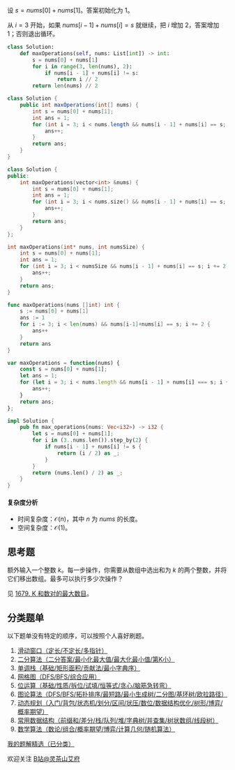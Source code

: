 设 $s = \textit{nums}[0] + \textit{nums}[1]$。答案初始化为 $1$。

从 $i=3$ 开始，如果 $\textit{nums}[i-1] + \textit{nums}[i] = s$ 就继续，把 $i$ 增加 $2$，答案增加 $1$；否则退出循环。

```py [sol-Python3]
class Solution:
    def maxOperations(self, nums: List[int]) -> int:
        s = nums[0] + nums[1]
        for i in range(3, len(nums), 2):
            if nums[i - 1] + nums[i] != s:
                return i // 2
        return len(nums) // 2
```

```java [sol-Java]
class Solution {
    public int maxOperations(int[] nums) {
        int s = nums[0] + nums[1];
        int ans = 1;
        for (int i = 3; i < nums.length && nums[i - 1] + nums[i] == s; i += 2) {
            ans++;
        }
        return ans;
    }
}
```

```cpp [sol-C++]
class Solution {
public:
    int maxOperations(vector<int> &nums) {
        int s = nums[0] + nums[1];
        int ans = 1;
        for (int i = 3; i < nums.size() && nums[i - 1] + nums[i] == s; i += 2) {
            ans++;
        }
        return ans;
    }
};
```

```c [sol-C]
int maxOperations(int* nums, int numsSize) {
    int s = nums[0] + nums[1];
    int ans = 1;
    for (int i = 3; i < numsSize && nums[i - 1] + nums[i] == s; i += 2) {
        ans++;
    }
    return ans;
}
```

```go [sol-Go]
func maxOperations(nums []int) int {
	s := nums[0] + nums[1]
	ans := 1
	for i := 3; i < len(nums) && nums[i-1]+nums[i] == s; i += 2 {
		ans++
	}
	return ans
}
```

```js [sol-JavaScript]
var maxOperations = function(nums) {
    const s = nums[0] + nums[1];
    let ans = 1;
    for (let i = 3; i < nums.length && nums[i - 1] + nums[i] === s; i += 2) {
        ans++;
    }
    return ans;
};
```

```rust [sol-Rust]
impl Solution {
    pub fn max_operations(nums: Vec<i32>) -> i32 {
        let s = nums[0] + nums[1];
        for i in (3..nums.len()).step_by(2) {
            if nums[i - 1] + nums[i] != s {
                return (i / 2) as _;
            }
        }
        return (nums.len() / 2) as _;
    }
}
```

#### 复杂度分析

- 时间复杂度：$\mathcal{O}(n)$，其中 $n$ 为 $\textit{nums}$ 的长度。
- 空间复杂度：$\mathcal{O}(1)$。

## 思考题

额外输入一个整数 $k$。每一步操作，你需要从数组中选出和为 $k$ 的两个整数，并将它们移出数组。最多可以执行多少次操作？

见 [1679. K 和数对的最大数目](https://leetcode.cn/problems/max-number-of-k-sum-pairs/)。

## 分类题单

以下题单没有特定的顺序，可以按照个人喜好刷题。

1. [滑动窗口（定长/不定长/多指针）](https://leetcode.cn/circle/discuss/0viNMK/)
2. [二分算法（二分答案/最小化最大值/最大化最小值/第K小）](https://leetcode.cn/circle/discuss/SqopEo/)
3. [单调栈（基础/矩形面积/贡献法/最小字典序）](https://leetcode.cn/circle/discuss/9oZFK9/)
4. [网格图（DFS/BFS/综合应用）](https://leetcode.cn/circle/discuss/YiXPXW/)
5. [位运算（基础/性质/拆位/试填/恒等式/贪心/脑筋急转弯）](https://leetcode.cn/circle/discuss/dHn9Vk/)
6. [图论算法（DFS/BFS/拓扑排序/最短路/最小生成树/二分图/基环树/欧拉路径）](https://leetcode.cn/circle/discuss/01LUak/)
7. [动态规划（入门/背包/状态机/划分/区间/状压/数位/数据结构优化/树形/博弈/概率期望）](https://leetcode.cn/circle/discuss/tXLS3i/)
8. [常用数据结构（前缀和/差分/栈/队列/堆/字典树/并查集/树状数组/线段树）](https://leetcode.cn/circle/discuss/mOr1u6/)
9. [数学算法（数论/组合/概率期望/博弈/计算几何/随机算法）](https://leetcode.cn/circle/discuss/IYT3ss/)

[我的题解精选（已分类）](https://github.com/EndlessCheng/codeforces-go/blob/master/leetcode/SOLUTIONS.md)

欢迎关注 [B站@灵茶山艾府](https://space.bilibili.com/206214)
